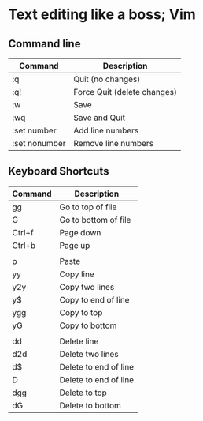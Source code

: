# Text editing like a boss; Vim

## Command line

| Command | Description | 
| ------- | ----------- |
| :q      | Quit (no changes)|
| :q!     | Force Quit (delete changes) |
| :w      | Save        |
| :wq     | Save and Quit |
| :set number | Add line numbers |
| :set nonumber | Remove line numbers |

## Keyboard Shortcuts

| Command | Description | 
| ------- | ----------- |
| gg      | Go to top of file |
| G       | Go to bottom of file |
| Ctrl+f  | Page down |
| Ctrl+b  | Page up |
|         |         |
| p       | Paste   |
| yy      | Copy line |
| y2y     | Copy two lines |
| y$      | Copy to end of line |
| ygg     | Copy to top |
| yG      | Copy to bottom|
|         |         |
| dd      | Delete line |
| d2d     | Delete two lines |
| d$      | Delete to end of line |
| D       | Delete to end of line |
| dgg     | Delete to top |
| dG      | Delete to bottom|

